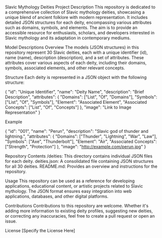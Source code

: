 Slavic Mythology Deities
Project Description
This repository is dedicated to a comprehensive collection of Slavic mythology deities, showcasing a unique blend of ancient folklore with modern representation. It includes detailed JSON structures for each deity, encompassing various attributes such as domains, symbols, and elements. The aim is to provide an accessible resource for enthusiasts, scholars, and developers interested in Slavic mythology and its adaptation in contemporary mediums.

Model Descriptions
Overview
The models (JSON structures) in this repository represent 30 Slavic deities, each with a unique identifier (id), name (name), description (description), and a set of attributes. These attributes cover various aspects of each deity, including their domains, symbols, associated elements, and other relevant concepts.

Structure
Each deity is represented in a JSON object with the following structure:

{
  "id": "Unique Identifier",
  "name": "Deity Name",
  "description": "Brief Description",
  "attributes": {
    "Domains": ["List", "Of", "Domains"],
    "Symbols": ["List", "Of", "Symbols"],
    "Element": "Associated Element",
    "Associated Concepts": ["List", "Of", "Concepts"]
  },
  "image": "Link to Image Representation"
}

Example

{
  "id": "001",
  "name": "Perun",
  "description": "Slavic god of thunder and lightning.",
  "attributes": {
    "Domains": ["Thunder", "Lightning", "War", "Law"],
    "Symbols": ["Axe", "Thunderbolt"],
    "Element": "Air",
    "Associated Concepts": ["Strength", "Protection"]
  },
  "image": "http://example.com/perun.jpg"
}

Repository Contents
/deities: This directory contains individual JSON files for each deity.
deities.json: A consolidated file containing JSON structures for all 30 deities.
README.md: Provides an overview and instructions for the repository.

Usage
This repository can be used as a reference for developing applications, educational content, or artistic projects related to Slavic mythology. The JSON format ensures easy integration into web applications, databases, and other digital platforms.

Contributions
Contributions to this repository are welcome. Whether it's adding more information to existing deity profiles, suggesting new deities, or correcting any inaccuracies, feel free to create a pull request or open an issue.

License
[Specify the License Here]